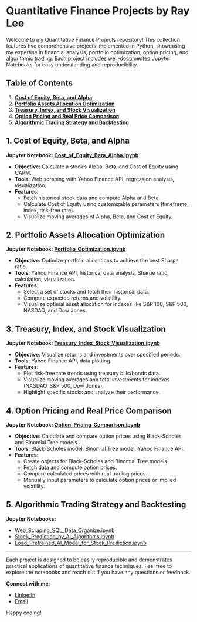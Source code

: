 # Quantitative Finance Projects by Ray Lee

Welcome to my Quantitative Finance Projects repository! This collection features five comprehensive projects implemented in Python, showcasing my expertise in financial analysis, portfolio optimization, option pricing, and algorithmic trading. Each project includes well-documented Jupyter Notebooks for easy understanding and reproducibility.

## Table of Contents
1. [**Cost of Equity, Beta, and Alpha**](#1-cost-of-equity-beta-and-alpha)
2. [**Portfolio Assets Allocation Optimization**](#2-portfolio-assets-allocation-optimization)
3. [**Treasury, Index, and Stock Visualization**](#3-treasury-index-and-stock-visualization)
4. [**Option Pricing and Real Price Comparison**](#4-option-pricing-and-real-price-comparison)
5. [**Algorithmic Trading Strategy and Backtesting**](#5-algorithmic-trading-strategy-and-backtesting)

## 1. Cost of Equity, Beta, and Alpha
**Jupyter Notebook: [Cost_of_Equity_Beta_Alpha.ipynb](https://github.com/Ray0601/Financial_Quantitative_Research/blob/main/Cost_of_Equity_Alpha_Beta.ipynb)**

- **Objective**: Calculate a stock’s Alpha, Beta, and Cost of Equity using CAPM.
- **Tools**: Web scraping with Yahoo Finance API, regression analysis, visualization.
- **Features**:
  - Fetch historical stock data and compute Alpha and Beta.
  - Calculate Cost of Equity using customizable parameters (timeframe, index, risk-free rate).
  - Visualize moving averages of Alpha, Beta, and Cost of Equity.

## 2. Portfolio Assets Allocation Optimization
**Jupyter Notebook: [Portfolio_Optimization.ipynb](https://github.com/Ray0601/Financial_Quantitative_Research/blob/main/Portfolio_Assets_Allocation_Optimization.ipynb)**

- **Objective**: Optimize portfolio allocations to achieve the best Sharpe ratio.
- **Tools**: Yahoo Finance API, historical data analysis, Sharpe ratio calculation, visualization.
- **Features**:
  - Select a set of stocks and fetch their historical data.
  - Compute expected returns and volatility.
  - Visualize optimal asset allocation for indexes like S&P 100, S&P 500, NASDAQ, and Dow Jones.

## 3. Treasury, Index, and Stock Visualization
**Jupyter Notebook: [Treasury_Index_Stock_Visualization.ipynb](https://github.com/Ray0601/Financial_Quantitative_Research/blob/main/Treasury_Index_Stock_Visualizaiton.ipynb)**

- **Objective**: Visualize returns and investments over specified periods.
- **Tools**: Yahoo Finance API, data plotting.
- **Features**:
  - Plot risk-free rate trends using treasury bills/bonds data.
  - Visualize moving averages and total investments for indexes (NASDAQ, S&P 500, Dow Jones).
  - Highlight specific stocks and analyze their performance.

## 4. Option Pricing and Real Price Comparison
**Jupyter Notebook: [Option_Pricing_Comparison.ipynb](https://github.com/Ray0601/Financial_Quantitative_Research/blob/main/Option_Pricing_and_Real_Price_Comparison.ipynb)**

- **Objective**: Calculate and compare option prices using Black-Scholes and Binomial Tree models.
- **Tools**: Black-Scholes model, Binomial Tree model, Yahoo Finance API.
- **Features**:
  - Create objects for Black-Scholes and Binomial Tree models.
  - Fetch data and compute option prices.
  - Compare calculated prices with real trading prices.
  - Manually input parameters to calculate option prices or implied volatility.

## 5. Algorithmic Trading Strategy and Backtesting
**Jupyter Notebooks:**
- [Web_Scraping_SQL_Data_Organize.ipynb](https://github.com/Ray0601/Financial_Quantitative_Research/blob/main/Web_Sraping_SQL_Data_Organize.ipynb)
- [Stock_Prediction_by_AI_Algorithms.ipynb](https://github.com/Ray0601/Financial_Quantitative_Research/blob/main/Stock_Prediction_by_AI_Algorithms.ipynb)
- [Load_Pretrained_AI_Model_for_Stock_Prediction.ipynb](https://github.com/Ray0601/Financial_Quantitative_Research/blob/main/Load_Pretrianed_AI_Model_for_Stock_Prediction.ipynb)

---

Each project is designed to be easily reproducible and demonstrates practical applications of quantitative finance techniques. Feel free to explore the notebooks and reach out if you have any questions or feedback.

**Connect with me**:
- [LinkedIn](http://www.linkedin.com/in/ray-yun-jui-lee)
- [Email](mailto:Ray.Y.Lee@rice.edu)

Happy coding!
